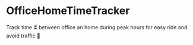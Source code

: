 # OfficeHomeTimeTracker
Track time ⏳ between office an home during peak hours for easy ride and avoid traffic 🚗
